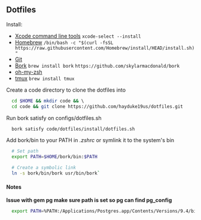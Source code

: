 ## Dotfiles

Install:

* [Xcode command line tools](https://developer.apple.com/xcode/features/) `xcode-select --install` 
* [Homebrew](https://brew.sh/) `/bin/bash -c "$(curl -fsSL https://raw.githubusercontent.com/Homebrew/install/HEAD/install.sh)"`
* [Git](https://help.github.com/articles/set-up-git/) 
* [Bork](https://github.com/mattly/bork.git)  `brew install bork` `https://github.com/skylarmacdonald/bork`
* [oh-my-zsh](https://github.com/robbyrussell/oh-my-zsh)
* [tmux](https://tmuxguide.readthedocs.io/en/latest/tmux/tmux.html) `brew install tmux`

Create a code directory to clone the dotfiles into 

```bash
  cd $HOME && mkdir code && \ 
  cd code && git clone https://github.com/hayduke19us/dotfiles.git
```
Run bork satisfy on configs/dotfiles.sh

```bash
  bork satisfy code/dotfiles/install/dotfiles.sh
```

Add bork/bin to your PATH in *.zshrc* or symlink it to the system's bin

```bash
  # Set path
  export PATH=$HOME/bork/bin:$PATH

  # Create a symbolic link
  ln -s bork/bin/bork usr/bin/bork`
```


#### Notes

**Issue with gem pg make sure path is set so pg can find pg_config**

```bash
  export PATH=%PATH:/Applications/Postgres.app/Contents/Versions/9.4/bin/
```
